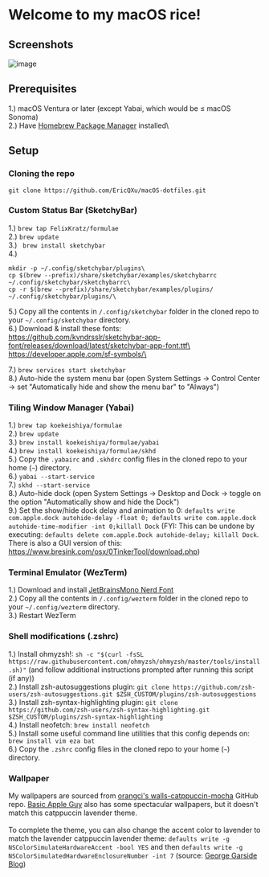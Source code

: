 # Welcome to my macOS rice!
## Screenshots
![image](https://github.com/user-attachments/assets/4572405b-649f-4d69-899f-06ce48a3598c)

## Prerequisites
1.) macOS Ventura or later (except Yabai, which would be ≤ macOS Sonoma)\
2.) Have [Homebrew Package Manager](https://brew.sh/) installed\
## Setup
### Cloning the repo
```git clone https://github.com/EricQXu/macOS-dotfiles.git```
### Custom Status Bar (SketchyBar)
1.) ```brew tap FelixKratz/formulae```\
2.) ```brew update```\
3.) ``` brew install sketchybar```\
4.) 
```
mkdir -p ~/.config/sketchybar/plugins\
cp $(brew --prefix)/share/sketchybar/examples/sketchybarrc ~/.config/sketchybar/sketchybarrc\
cp -r $(brew --prefix)/share/sketchybar/examples/plugins/ ~/.config/sketchybar/plugins/\
```
5.) Copy all the contents in ```/.config/sketchybar``` folder in the cloned repo to your ```~/.config/sketchybar``` directory. \
6.) Download & install these fonts:\
https://github.com/kvndrsslr/sketchybar-app-font/releases/download/latest/sketchybar-app-font.ttf\
https://developer.apple.com/sf-symbols/\

7.) ```brew services start sketchybar```\
8.) Auto-hide the system menu bar (open System Settings -> Control Center -> set "Automatically hide and show the menu bar" to "Always")

### Tiling Window Manager (Yabai)
1.) ```brew tap koekeishiya/formulae```\
2.) ```brew update```\
3.) ```brew install koekeishiya/formulae/yabai```\
4.)  ```brew install koekeishiya/formulae/skhd```\
5.) Copy the ```.yabairc``` and ```.skhdrc``` config files in the cloned repo to your home (```~```) directory. \
6.) ```yabai --start-service```\
7.) ```skhd --start-service```\
8.) Auto-hide dock (open System Settings -> Desktop and Dock -> toggle on the option "Automatically show and hide the Dock")\
9.) Set the show/hide dock delay and animation to 0: ```defaults write com.apple.dock autohide-delay -float 0; defaults write com.apple.dock autohide-time-modifier -int 0;killall Dock``` (FYI: This can be undone by executing: ```defaults delete com.apple.Dock autohide-delay; killall Dock```. There is also a GUI version of this: https://www.bresink.com/osx/0TinkerTool/download.php)

### Terminal Emulator (WezTerm)
1.) Download and install [JetBrainsMono Nerd Font](https://www.nerdfonts.com/font-downloads)\
2.) Copy all the contents in ```/.config/wezterm``` folder in the cloned repo to your ```~/.config/wezterm``` directory. \
3.) Restart WezTerm

### Shell modifications (.zshrc)
1.) Install ohmyzsh!: ```sh -c "$(curl -fsSL https://raw.githubusercontent.com/ohmyzsh/ohmyzsh/master/tools/install.sh)"``` (and follow additional instructions prompted after running this script (if any))\
2.) Install zsh-autosuggestions plugin: ```git clone https://github.com/zsh-users/zsh-autosuggestions.git $ZSH_CUSTOM/plugins/zsh-autosuggestions```\
3.) Install zsh-syntax-highlighting plugin: ```git clone https://github.com/zsh-users/zsh-syntax-highlighting.git $ZSH_CUSTOM/plugins/zsh-syntax-highlighting```\
4.) Install neofetch: ```brew install neofetch```\
5.) Install some useful command line utilities that this config depends on: ```brew install vim eza bat```\
6.) Copy the ```.zshrc``` config files in the cloned repo to your home (```~```) directory.

### Wallpaper
My wallpapers are sourced from [orangci's walls-catppuccin-mocha](https://github.com/orangci/walls-catppuccin-mocha/tree/master) GitHub repo. [Basic Apple Guy](https://basicappleguy.com) also has some spectacular wallpapers, but it doesn't match this catppuccin lavender theme.\
\
To complete the theme, you can also change the accent color to lavender to match the lavender catppuccin lavender theme: ```defaults write -g NSColorSimulateHardwareAccent -bool YES``` and then ```defaults write -g NSColorSimulatedHardwareEnclosureNumber -int 7``` (source: [George Garside Blog](https://georgegarside.com/blog/macos/imac-m1-accent-colours-any-mac/))
